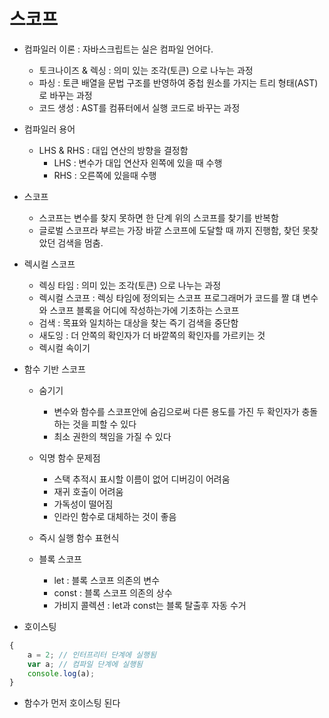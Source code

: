 # 스코프

- 컴파일러 이론 : 자바스크립트는 실은 컴파일 언어다.
    - 토크나이즈 & 렉싱 : 의미 있는 조각(토큰) 으로 나누는 과정
    - 파싱 : 토큰 배열을 문법 구조를 반영하여 중첩 원소를 가지는 트리 형태(AST)로 바꾸는 과정
    - 코드 생성 : AST를 컴퓨터에서 실행 코드로 바꾸는 과정 
- 컴파일러 용어 
    - LHS & RHS : 대입 연산의 방향을 결정함
        - LHS : 변수가 대입 연산자 왼쪽에 있을 때 수행
        - RHS : 오른쪽에 있을때 수행
    
- 스코프
    - 스코프는 변수를 찾지 못하면 한 단계 위의 스코프를 찾기를 반복함 
    - 글로벌 스코프라 부르는 가장 바깥 스코프에 도달할 때 까지 진행함, 찾던 못찾았던 검색을 멈춤.
    
- 렉시컬 스코프 
    - 렉싱 타임 :  의미 있는 조각(토큰) 으로 나누는 과정
    - 렉시컬 스코프 : 렉싱 타임에 정의되는 스코프 프로그래머가 코드를 짤 댸 변수와 스코프 블록을 어디에 작성하는가에 기초하는 스코프
    - 검색 : 목표와 일치하는 대상을 찾는 즉기 검색을 중단함 
    - 새도잉 : 더 안쪽의 확인자가 더 바깥쪽의 확인자를 가르키는 것
    - 렉시컬 속이기 
    
- 함수 기반 스코프 
    - 숨기기 
        - 변수와 함수를 스코프안에 숨김으로써 다른 용도를 가진 두 확인자가 충돌하는 것을 피할 수 있다
        - 최소 권한의 책임을 가질 수 있다
    - 익명 함수 문제점 
        - 스택 추적시 표시할 이름이 없어 디버깅이 어려움
        - 재귀 호출이 어려움
        - 가독성이 떨어짐
        - 인라인 함수로 대체하는 것이 좋음
        
    - 즉시 실행 함수 표현식
    - 블록 스코프
        - let : 블록 스코프 의존의 변수
        - const : 블록 스코프 의존의 상수
        - 가비지 콜렉션 : let과 const는 블록 탈출후 자동 수거
        
- 호이스팅 

```javascript
{
    a = 2; // 인터프리터 단계에 실행됨
    var a; // 컴파일 단계에 실행됨
    console.log(a);
}
```

- 함수가 먼저 호이스팅 된다
    